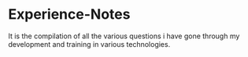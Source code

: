 # Experience-Notes
It is the compilation of all the various questions i have gone through my development and training in various technologies. 
